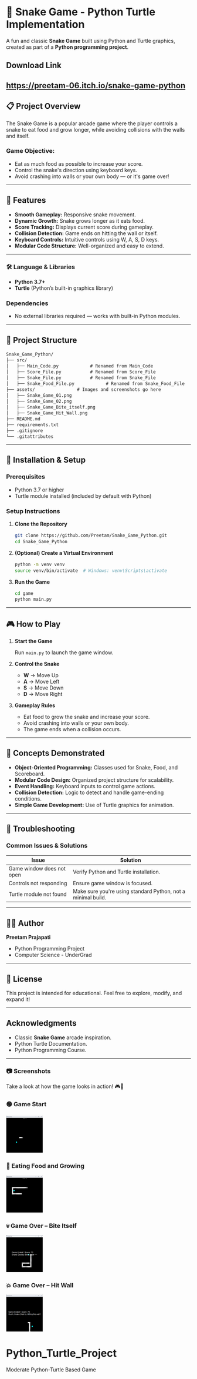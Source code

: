 # 🐍 Snake Game - Python Turtle Implementation

A fun and classic **Snake Game** built using Python and Turtle graphics, created as part of a **Python programming project**.

## Download Link
https://preetam-06.itch.io/snake-game-python
---

## 📋 Project Overview

The Snake Game is a popular arcade game where the player controls a snake to eat food and grow longer, while avoiding collisions with the walls and itself.

### Game Objective:

* Eat as much food as possible to increase your score.
* Control the snake's direction using keyboard keys.
* Avoid crashing into walls or your own body — or it's game over!

---

## 🚀 Features

* **Smooth Gameplay:** Responsive snake movement.
* **Dynamic Growth:** Snake grows longer as it eats food.
* **Score Tracking:** Displays current score during gameplay.
* **Collision Detection:** Game ends on hitting the wall or itself.
* **Keyboard Controls:** Intuitive controls using W, A, S, D keys.
* **Modular Code Structure:** Well-organized and easy to extend.

---


### 🛠️ Language & Libraries

* **Python 3.7+**
* **Turtle** (Python’s built-in graphics library)

### Dependencies

* No external libraries required — works with built-in Python modules.

---

## 📁 Project Structure

```
Snake_Game_Python/
├── src/
│   ├── Main_Code.py            # Renamed from Main_Code
│   ├── Score_File.py           # Renamed from Score_File
│   ├── Snake_File.py           # Renamed from Snake_File
│   ├── Snake_Food_File.py            # Renamed from Snake_Food_File
├── assets/                # Images and screenshots go here
│   ├── Snake_Game_01.png
│   ├── Snake_Game_02.png
│   ├── Snake_Game_Bite_itself.png
│   ├── Snake_Game_Hit_Wall.png
├── README.md
├── requirements.txt
├── .gitignore             
└── .gitattributes         

```

---

## 🔧 Installation & Setup

### Prerequisites

* Python 3.7 or higher
* Turtle module installed (included by default with Python)

### Setup Instructions

1. **Clone the Repository**

   ```bash
   git clone https://github.com/Preetam/Snake_Game_Python.git
   cd Snake_Game_Python
   ```

2. **(Optional) Create a Virtual Environment**

   ```bash
   python -m venv venv
   source venv/bin/activate  # Windows: venv\Scripts\activate
   ```

3. **Run the Game**

   ```bash
   cd game
   python main.py
   ```

---

## 🎮 How to Play

1. **Start the Game**

   Run `main.py` to launch the game window.

2. **Control the Snake**

   * **W** → Move Up
   * **A** → Move Left
   * **S** → Move Down
   * **D** → Move Right

3. **Gameplay Rules**

   * Eat food to grow the snake and increase your score.
   * Avoid crashing into walls or your own body.
   * The game ends when a collision occurs.

---

## 🧮 Concepts Demonstrated

* **Object-Oriented Programming:** Classes used for Snake, Food, and Scoreboard.
* **Modular Code Design:** Organized project structure for scalability.
* **Event Handling:** Keyboard inputs to control game actions.
* **Collision Detection:** Logic to detect and handle game-ending conditions.
* **Simple Game Development:** Use of Turtle graphics for animation.

---

## 🐛 Troubleshooting

### Common Issues & Solutions

| Issue                     | Solution                                                     |
| ------------------------- | ------------------------------------------------------------ |
| Game window does not open | Verify Python and Turtle installation.                       |
| Controls not responding   | Ensure game window is focused.                               |
| Turtle module not found   | Make sure you're using standard Python, not a minimal build. |

---

## 👨‍🎓 Author

**Preetam Prajapati**
* Python Programming Project
* Computer Science - UnderGrad

---

## 📄 License

This project is intended for educational.
Feel free to explore, modify, and expand it!

---

##  Acknowledgments

* Classic **Snake Game** arcade inspiration.
* Python Turtle Documentation.
* Python Programming Course.

---

### 📷 Screenshots

Take a look at how the game looks in action! 🎮🐍

### 🟢 Game Start
<a href="assets/Snake_Game__01.png"> <img src="assets/Snake_Game__01.png" width="100" height="100"/> </a>

### 🍎 Eating Food and Growing
<a href="assets/Snake_Game__02.png"> <img src="assets/Snake_Game__02.png" width="100" height="100"/> </a>

### 💀 Game Over – Bite Itself
<a href="assets/Snake_Game_Bite_itself.png"> <img src="assets/Snake_Game_Bite_itself.png" width="100" height="100"/> </a>

### 💥 Game Over – Hit Wall
<a href="assets/Snake_Game_Hit_Wall.png"> <img src="assets/Snake_Game_Hit_Wall.png" width="100" height="100"/> </a>

# Python_Turtle_Project
Moderate Python-Turtle Based Game
